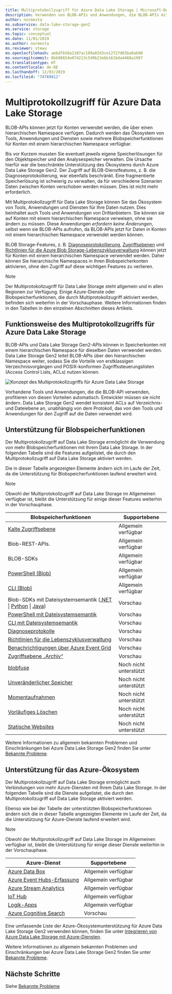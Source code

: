 ```yaml
---
title: Multiprotokollzugriff für Azure Data Lake Storage | Microsoft-Dokumentation
description: Verwenden von BLOB-APIs und Anwendungen, die BLOB-APIs mit Azure Data Lake Storage Gen2 verwenden.
author: normesta
ms.subservice: data-lake-storage-gen2
ms.service: storage
ms.topic: conceptual
ms.date: 11/01/2019
ms.author: normesta
ms.reviewer: stewu
ms.openlocfilehash: aebd7b58a2107ac109a03d3ce12f27d65ba0ab90
ms.sourcegitcommit: 6bb98654e97d213c549b23ebb161bda4468a1997
ms.translationtype: HT
ms.contentlocale: de-DE
ms.lasthandoff: 12/03/2019
ms.locfileid: "74769811"
---
```

# <a name="multi-protocol-access-on-azure-data-lake-storage"></a>Multiprotokollzugriff für Azure Data Lake Storage

BLOB-APIs können jetzt für Konten verwendet werden, die über einen hierarchischen Namespace verfügen. Dadurch werden das Ökosystem von Tools, Anwendungen und Diensten sowie mehrere Blobspeicherfunktionen für Konten mit einem hierarchischen Namespace verfügbar.

Bis vor Kurzem mussten Sie eventuell jeweils eigene Speicherlösungen für den Objektspeicher und den Analysespeicher verwalten. Die Ursache hierfür war die beschränkte Unterstützung des Ökosystems durch Azure Data Lake Storage Gen2. Der Zugriff auf BLOB-Dienstfeatures, z. B. die Diagnoseprotokollierung, war ebenfalls beschränkt. Eine fragmentierte Speicherlösung ist schwierig zu verwalten, da für verschiedene Szenarien Daten zwischen Konten verschoben werden müssen. Dies ist nicht mehr erforderlich.

Mit Multiprotokollzugriff für Data Lake Storage können Sie das Ökosystem von Tools, Anwendungen und Diensten für Ihre Daten nutzen. Dies beinhaltet auch Tools und Anwendungen von Drittanbietern. Sie können sie auf Konten mit einem hierarchischen Namespace verweisen, ohne sie ändern zu müssen. Diese Anwendungen *erfordern keine Änderungen*, selbst wenn sie BLOB-APIs aufrufen, da BLOB-APIs jetzt für Daten in Konten mit einem hierarchischen Namespace verwendet werden können.

BLOB Storage-Features, z. B. [Diagnoseprotokollierung](../common/storage-analytics-logging.md), [Zugriffsebenen](storage-blob-storage-tiers.md) und [Richtlinien für die Azure Blob Storage-Lebenszyklusverwaltung](storage-lifecycle-management-concepts.md) können jetzt für Konten mit einem hierarchischen Namespace verwendet werden. Daher können Sie hierarchische Namespaces in Ihren Blobspeicherkonten aktivieren, ohne den Zugriff auf diese wichtigen Features zu verlieren. 

> [!NOTE]
> Der Multiprotokollzugriff für Data Lake Storage steht allgemein und in allen Regionen zur Verfügung. Einige Azure-Dienste oder Blobspeicherfunktionen, die durch Multiprotokollzugriff aktiviert werden, befinden sich weiterhin in der Vorschauphase. Weitere Informationen finden in den Tabellen in den einzelnen Abschnitten dieses Artikels. 

## <a name="how-multi-protocol-access-on-data-lake-storage-works"></a>Funktionsweise des Multiprotokollzugriffs für Azure Data Lake Storage

BLOB-APIs und Data Lake Storage Gen2-APIs können in Speicherkonten mit einem hierarchischen Namespace für dieselben Daten verwendet werden. Data Lake Storage Gen2 leitet BLOB-APIs über den hierarchischen Namespace weiter, sodass Sie die Vorteile von erstklassigen Verzeichnisvorgängen und POSIX-konformen Zugriffssteuerungslisten (Access Control Lists, ACLs) nutzen können. 

![Konzept des Multiprotokollzugriffs für Azure Data Lake Storage](./media/data-lake-storage-interop/interop-concept.png) 

Vorhandene Tools und Anwendungen, die die BLOB-API verwenden, profitieren von diesen Vorteilen automatisch. Entwickler müssen sie nicht ändern. Data Lake Storage Gen2 wendet konsistent ACLs auf Verzeichnis- und Dateiebene an, unabhängig von dem Protokoll, das von den Tools und Anwendungen für den Zugriff auf die Daten verwendet wird. 

## <a name="blob-storage-feature-support"></a>Unterstützung für Blobspeicherfunktionen

Der Multiprotokollzugriff auf Data Lake Storage ermöglicht die Verwendung von mehr Blobspeicherfunktionen mit Ihrem Data Lake Storage. In der folgenden Tabelle sind die Features aufgelistet, die durch den Multiprotokollzugriff auf Data Lake Storage aktiviert werden. 

Die in dieser Tabelle angezeigten Elemente ändern sich im Laufe der Zeit, da die Unterstützung für Blobspeicherfunktionen laufend erweitert wird. 

> [!NOTE]
> Obwohl der Multiprotokollzugriff auf Data Lake Storage im Allgemeinen verfügbar ist, bleibt die Unterstützung für einige dieser Features weiterhin in der Vorschauphase. 

|Blobspeicherfunktionen | Supportebene |
|---|---|
|[Kalte Zugriffsebene](storage-blob-storage-tiers.md)|Allgemein verfügbar|
|Blob-REST-APIs.|Allgemein verfügbar|
|BLOB-SDKs |Allgemein verfügbar|
|[PowerShell (Blob)](https://docs.microsoft.com/azure/storage/blobs/storage-quickstart-blobs-powershell) |Allgemein verfügbar|
|[CLI (Blob)](https://docs.microsoft.com/azure/storage/blobs/storage-quickstart-blobs-cli) |Allgemein verfügbar|
|Blob-SDKs mit Dateisystemsemantik ([.NET](https://docs.microsoft.com/azure/storage/blobs/data-lake-storage-directory-file-acl-dotnet) &vert; [Python](https://docs.microsoft.com/azure/storage/blobs/data-lake-storage-directory-file-acl-python) &vert; [Java](https://docs.microsoft.com/azure/storage/blobs/data-lake-storage-directory-file-acl-java))|Vorschau|
|[PowerShell mit Dateisystemsemantik](https://docs.microsoft.com/azure/storage/blobs/data-lake-storage-directory-file-acl-powershell)|Vorschau|
|[CLI mit Dateisystemsemantik](https://docs.microsoft.com/azure/storage/blobs/data-lake-storage-directory-file-acl-cli)|Vorschau|
|[Diagnoseprotokolle](../common/storage-analytics-logging.md)| Vorschau|
|[Richtlinien für die Lebenszyklusverwaltung](storage-lifecycle-management-concepts.md)| Vorschau|
|[Benachrichtigungen über Azure Event Grid](data-lake-storage-events.md)|Vorschau|
|[Zugriffsebene „Archiv“](storage-blob-storage-tiers.md)| Vorschau|
|[blobfuse](storage-how-to-mount-container-linux.md)|Noch nicht unterstützt|
|[Unveränderlicher Speicher](storage-blob-immutable-storage.md)|Noch nicht unterstützt|
|[Momentaufnahmen](storage-blob-snapshots.md)|Noch nicht unterstützt|
|[Vorläufiges Löschen](storage-blob-soft-delete.md)|Noch nicht unterstützt|
|[Statische Websites](storage-blob-static-website.md)|Noch nicht unterstützt|

Weitere Informationen zu allgemein bekannten Problemen und Einschränkungen bei Azure Data Lake Storage Gen2 finden Sie unter [Bekannte Probleme](data-lake-storage-known-issues.md).

## <a name="azure-ecosystem-support"></a>Unterstützung für das Azure-Ökosystem

Der Multiprotokollzugriff auf Data Lake Storage ermöglicht auch Verbindungen von mehr Azure-Diensten mit Ihrem Data Lake Storage. In der folgenden Tabelle sind die Dienste aufgelistet, die durch den Multiprotokollzugriff auf Data Lake Storage aktiviert werden. 

Ebenso wie bei der Tabelle der unterstützten Blobspeicherfunktionen ändern sich die in dieser Tabelle angezeigten Elemente im Laufe der Zeit, da die Unterstützung für Azure-Dienste laufend erweitert wird. 

> [!NOTE]
> Obwohl der Multiprotokollzugriff auf Data Lake Storage im Allgemeinen verfügbar ist, bleibt die Unterstützung für einige dieser Dienste weiterhin in der Vorschauphase. 

|Azure-Dienst | Supportebene |
|---|---|
|[Azure Data Box](data-lake-storage-migrate-on-premises-hdfs-cluster.md)|Allgemein verfügbar|
|[Azure Event Hubs-Erfassung](https://docs.microsoft.com/azure/event-hubs/event-hubs-capture-overview)|Allgemein verfügbar|
|[Azure Stream Analytics](https://docs.microsoft.com/azure/stream-analytics/stream-analytics-quick-create-portal)|Allgemein verfügbar|
|[IoT Hub](https://docs.microsoft.com/azure/iot-hub/iot-hub-devguide-messages-d2c)|Allgemein verfügbar|
|[Logik-Apps](https://azure.microsoft.com/services/logic-apps/)|Allgemein verfügbar|
|[Azure Cognitive Search](https://docs.microsoft.com/azure/search/search-howto-index-azure-data-lake-storage)|Vorschau|

Eine umfassende Liste der Azure-Ökosystemunterstützung für Azure Data Lake Storage Gen2 verwenden können, finden Sie unter [Integrieren von Azure Data Lake Storage mit Azure-Diensten](data-lake-storage-integrate-with-azure-services.md).

Weitere Informationen zu allgemein bekannten Problemen und Einschränkungen bei Azure Data Lake Storage Gen2 finden Sie unter [Bekannte Probleme](data-lake-storage-known-issues.md).

## <a name="next-steps"></a>Nächste Schritte

Siehe [Bekannte Probleme](data-lake-storage-known-issues.md)




